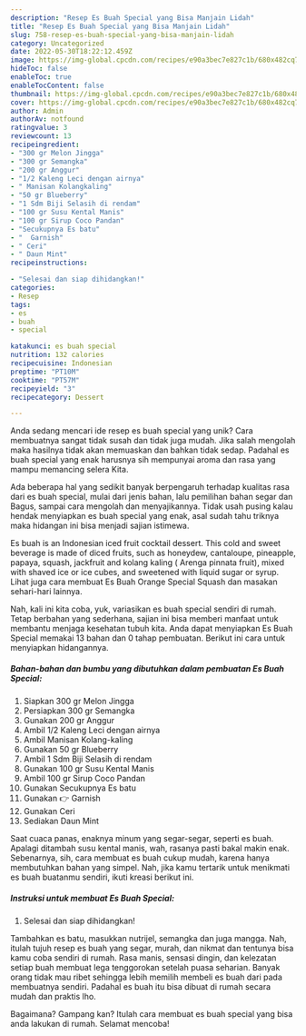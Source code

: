 ```yaml
---
description: "Resep Es Buah Special yang Bisa Manjain Lidah"
title: "Resep Es Buah Special yang Bisa Manjain Lidah"
slug: 758-resep-es-buah-special-yang-bisa-manjain-lidah
category: Uncategorized
date: 2022-05-30T18:22:12.459Z
image: https://img-global.cpcdn.com/recipes/e90a3bec7e827c1b/680x482cq70/es-buah-special-foto-resep-utama.jpg
hideToc: false
enableToc: true
enableTocContent: false
thumbnail: https://img-global.cpcdn.com/recipes/e90a3bec7e827c1b/680x482cq70/es-buah-special-foto-resep-utama.jpg
cover: https://img-global.cpcdn.com/recipes/e90a3bec7e827c1b/680x482cq70/es-buah-special-foto-resep-utama.jpg
author: Admin
authorAv: notfound
ratingvalue: 3
reviewcount: 13
recipeingredient:
- "300 gr Melon Jingga"
- "300 gr Semangka"
- "200 gr Anggur"
- "1/2 Kaleng Leci dengan airnya"
- " Manisan Kolangkaling"
- "50 gr Blueberry"
- "1 Sdm Biji Selasih di rendam"
- "100 gr Susu Kental Manis"
- "100 gr Sirup Coco Pandan"
- "Secukupnya Es batu"
- "  Garnish"
- " Ceri"
- " Daun Mint"
recipeinstructions:

- "Selesai dan siap dihidangkan!"
categories:
- Resep
tags:
- es
- buah
- special

katakunci: es buah special 
nutrition: 132 calories
recipecuisine: Indonesian
preptime: "PT10M"
cooktime: "PT57M"
recipeyield: "3"
recipecategory: Dessert

---
```





Anda sedang mencari ide resep es buah special yang unik? Cara membuatnya sangat tidak susah dan tidak juga mudah. Jika salah mengolah maka hasilnya tidak akan memuaskan dan bahkan tidak sedap. Padahal es buah special yang enak harusnya sih mempunyai aroma dan rasa yang mampu memancing selera Kita.





Ada beberapa hal yang sedikit banyak berpengaruh terhadap kualitas rasa dari es buah special, mulai dari jenis bahan, lalu pemilihan bahan segar dan Bagus, sampai cara mengolah dan menyajikannya. Tidak usah pusing kalau hendak menyiapkan es buah special yang enak,      asal sudah tahu triknya maka hidangan ini bisa menjadi sajian istimewa.














Es buah is an Indonesian iced fruit cocktail dessert. This cold and sweet beverage is made of diced fruits, such as honeydew, cantaloupe, pineapple, papaya, squash, jackfruit and kolang kaling ( Arenga pinnata fruit), mixed with shaved ice or ice cubes, and sweetened with liquid sugar or syrup. Lihat juga cara membuat Es Buah Orange Special Squash dan masakan sehari-hari lainnya.






Nah, kali ini kita coba, yuk, variasikan es buah special sendiri di rumah. Tetap berbahan yang sederhana, sajian ini bisa memberi manfaat untuk membantu menjaga kesehatan tubuh kita. Anda dapat menyiapkan Es Buah Special memakai 13 bahan dan 0 tahap pembuatan. Berikut ini cara untuk menyiapkan hidangannya.

<!--inarticleads1-->

##### Bahan-bahan dan bumbu yang dibutuhkan dalam pembuatan Es Buah Special:

1. Siapkan 300 gr Melon Jingga
1. Persiapkan 300 gr Semangka
1. Gunakan 200 gr Anggur
1. Ambil 1/2 Kaleng Leci dengan airnya
1. Ambil  Manisan Kolang-kaling
1. Gunakan 50 gr Blueberry
1. Ambil 1 Sdm Biji Selasih di rendam
1. Gunakan 100 gr Susu Kental Manis
1. Ambil 100 gr Sirup Coco Pandan
1. Gunakan Secukupnya Es batu
1. Gunakan  👉 Garnish
1. Gunakan  Ceri
1. Sediakan  Daun Mint


Saat cuaca panas, enaknya minum yang segar-segar, seperti es buah. Apalagi ditambah susu kental manis, wah, rasanya pasti bakal makin enak. Sebenarnya, sih, cara membuat es buah cukup mudah, karena hanya membutuhkan bahan yang simpel. Nah, jika kamu tertarik untuk menikmati es buah buatanmu sendiri, ikuti kreasi berikut ini. 

<!--inarticleads2-->

##### Instruksi untuk membuat Es Buah Special:


1. Selesai dan siap dihidangkan!

Tambahkan es batu, masukkan nutrijel, semangka dan juga mangga. Nah, itulah tujuh resep es buah yang segar, murah, dan nikmat dan tentunya bisa kamu coba sendiri di rumah. Rasa manis, sensasi dingin, dan kelezatan setiap buah membuat lega tenggorokan setelah puasa seharian. Banyak orang tidak mau ribet sehingga lebih memilih membeli es buah dari pada membuatnya sendiri. Padahal es buah itu bisa dibuat di rumah secara mudah dan praktis lho. 

Bagaimana? Gampang kan? Itulah cara membuat es buah special yang bisa anda lakukan di rumah. Selamat mencoba!
